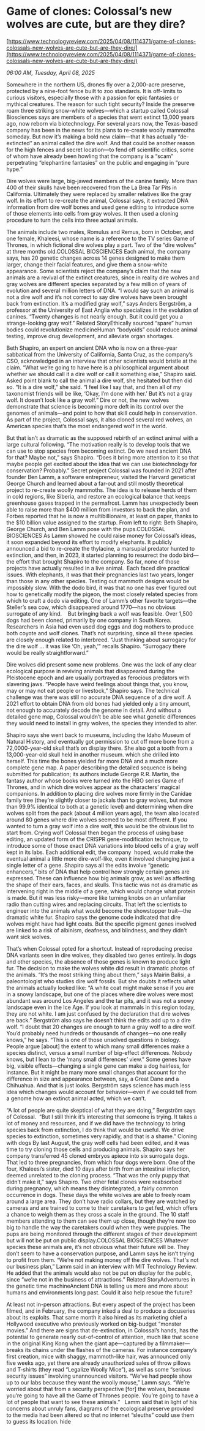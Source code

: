 # Game of clones: Colossal’s new wolves are cute, but are they dire?

[https://www.technologyreview.com/2025/04/08/1114371/game-of-clones-colossals-new-wolves-are-cute-but-are-they-dire/](https://www.technologyreview.com/2025/04/08/1114371/game-of-clones-colossals-new-wolves-are-cute-but-are-they-dire/)

*06:00 AM, Tuesday, April 08, 2025*

Somewhere in the northern US, drones fly over a 2,000-acre preserve, protected by a nine-foot fence built to zoo standards. It is off-limits to curious visitors, especially those with a passion for epic fantasies or mythical creatures. The reason for such tight security? Inside the preserve roam three striking snow-white wolves—which a startup called Colossal Biosciences says are members of a species that went extinct 13,000 years ago, now reborn via biotechnology.  For several years now, the Texas-based company has been in the news for its plans to re-create woolly mammoths someday. But now it’s making a bold new claim—that it has actually “de-extincted” an animal called the dire wolf. And that could be another reason for the high fences and secret location—to fend off scientific critics, some of whom have already been howling that the company is a “scam” perpetrating “elephantine fantasies” on the public and engaging in “pure hype.”

Dire wolves were large, big-jawed members of the canine family. More than 400 of their skulls have been recovered from the La Brea Tar Pits in California. Ultimately they were replaced by smaller relatives like the gray wolf. In its effort to re-create the animal, Colossal says, it extracted DNA information from dire wolf bones and used gene editing to introduce some of those elements into cells from gray wolves. It then used a cloning procedure to turn the cells into three actual animals.

The animals include two males, Romulus and Remus, born in October, and one female, Khaleesi, whose name is a reference to the TV series Game of Thrones, in which fictional dire wolves play a part.  Two of the “dire wolves” at three months old.COLOSSAL BIOSCIENCES   Each animal, the company says, has 20 genetic changes across 14 genes designed to make them larger, change their facial features, and give them a snow-white appearance. Some scientists reject the company’s claim that the new animals are a revival of the extinct creatures, since in reality dire wolves and gray wolves are different species separated by a few million of years of evolution and several million letters of DNA. “I would say such an animal is not a dire wolf and it’s not correct to say dire wolves have been brought back from extinction. It’s a modified gray wolf,” says Anders Bergström, a professor at the University of East Anglia who specializes in the evolution of canines. “Twenty changes is not nearly enough. But it could get you a strange-looking gray wolf.” Related StoryEthically sourced “spare” human bodies could revolutionize medicineHuman “bodyoids” could reduce animal testing, improve drug development, and alleviate organ shortages.

Beth Shapiro, an expert on ancient DNA who is now on a three-year sabbatical from the University of California, Santa Cruz, as the company’s CSO, acknowledged in an interview that other scientists would bristle at the claim. “What we’re going to have here is a philosophical argument about whether we should call it a dire wolf or call it something else,” Shapiro said. Asked point blank to call the animal a dire wolf, she hesitated but then did so. “It is a dire wolf,” she said. “I feel like I say that, and then all of my taxonomist friends will be like, ‘Okay, I’m done with her.’ But it’s not a gray wolf. It doesn’t look like a gray wolf.” Dire or not, the new wolves demonstrate that science is becoming more deft in its control over the genomes of animals—and point to how that skill could help in conservation. As part of the project, Colossal says, it also cloned several red wolves, an American species that’s the most endangered wolf in the world.

But that isn’t as dramatic as the supposed rebirth of an extinct animal with a large cultural following. “The motivation really is to develop tools that we can use to stop species from becoming extinct. Do we need ancient DNA for that? Maybe not,” says Shapiro. “Does it bring more attention to it so that maybe people get excited about the idea that we can use biotechnology for conservation? Probably.” Secret project Colossal was founded in 2021 after founder Ben Lamm, a software entrepreneur, visited the Harvard geneticist George Church and learned about a far-out and still mostly theoretical project to re-create woolly mammoths. The idea is to release herds of them in cold regions, like Siberia, and restore an ecological balance that keeps greenhouse gases trapped in the permafrost. Lamm has unexpectedly been able to raise more than $400 million from investors to back the plan, and Forbes reported that he is now a multibillionaire, at least on paper, thanks to the $10 billion value assigned to the startup.  From left to right: Beth Shapiro, George Church, and Ben Lamm pose with the pups.COLOSSAL BIOSCIENCES   As Lamm showed he could raise money for Colossal’s ideas, it soon expanded beyond its effort to modify elephants. It publicly announced a bid to re-create the thylacine, a marsupial predator hunted to extinction, and then, in 2023, it started planning to resurrect the dodo bird—the effort that brought Shapiro to the company.  So far, none of those projects have actually resulted in a live animal.  Each faced dire practical issues. With elephants, it was that their pregnancies last two years, longer than those in any other species. Testing out mammoth designs would be impossibly slow. With the dodo bird, it was that no one has ever figured out how to genetically modify the pigeon, the most closely related species from which to craft a dodo via editing. One of Lamm’s other favorite targets—the Steller’s sea cow, which disappeared around 1770—has no obvious surrogate of any kind.    But bringing back a wolf was feasible. Over 1,500 dogs had been cloned, primarily by one company in South Korea. Researchers in Asia had even used dog eggs and dog mothers to produce both coyote and wolf clones. That’s not surprising, since all these species are closely enough related to interbreed. “Just thinking about surrogacy for the dire wolf … it was like ‘Oh, yeah,’” recalls Shapiro. “Surrogacy there would be really straightforward.”

Dire wolves did present some new problems. One was the lack of any clear ecological purpose in reviving animals that disappeared during the Pleistocene epoch and are usually portrayed as ferocious predators with slavering jaws. “People have weird feelings about things that, you know, may or may not eat people or livestock,” Shapiro says. The technical challenge was there was still no accurate DNA sequence of a dire wolf. A 2021 effort to obtain DNA from old bones had yielded only a tiny amount, not enough to accurately decode the genome in detail. And without a detailed gene map, Colossal wouldn’t be able see what genetic differences they would need to install in gray wolves, the species they intended to alter.

Shapiro says she went back to museums, including the Idaho Museum of Natural History, and eventually got permission to cut off more bone from a 72,0000-year-old skull that’s on display there. She also got a tooth from a 13,000-year-old skull held in another museum. which she drilled into herself. This time the bones yielded far more DNA and a much more complete gene map. A paper describing the detailed sequence is being submitted for publication; its authors include George R.R. Martin, the fantasy author whose books were turned into the HBO series Game of Thrones, and in which dire wolves appear as the characters’ magical companions.  In addition to placing dire wolves more firmly in the Canidae family tree (they’re slightly closer to jackals than to gray wolves, but more than 99.9% identical to both at a genetic level) and determining when dire wolves split from the pack (about 4 million years ago), the team also located around 80 genes where dire wolves seemed to be most different. If you wanted to turn a gray wolf into a dire wolf, this would be the obvious list to start from. Crying wolf Colossal then began the process of using base editing, an updated form of the CRISPR gene-modification technique, to introduce some of those exact DNA variations into blood cells of a gray wolf kept in its labs. Each additional edit, the company  hoped, would make the eventual animal a little more dire-wolf-like, even it involved changing just a single letter of a gene. Shapiro says all the edits involve “genetic enhancers,” bits of DNA that help control how strongly certain genes are expressed. These can influence how big animals grow, as well as affecting the shape of their ears, faces, and skulls. This tactic was not as dramatic as intervening right in the middle of a gene, which would change what protein is made. But it was less risky—more like turning knobs on an unfamiliar radio than cutting wires and replacing circuits.  That left the scientists to engineer into the animals what would become the showstopper trait—the dramatic white fur. Shapiro says the genome code indicated that dire wolves might have had light coats. But the specific pigment genes involved are linked to a risk of albinism, deafness, and blindness, and they didn’t want sick wolves.

That’s when Colossal opted for a shortcut. Instead of reproducing precise DNA variants seen in dire wolves, they disabled two genes entirely. In dogs and other species, the absence of those genes is known to produce light fur.  The decision to make the wolves white did result in dramatic photos of the animals. “It’s the most striking thing about them,” says Mairin Balisi, a paleontologist who studies dire wolf fossils. But she doubts it reflects what the animals actually looked like: “A white coat might make sense if you are in a snowy landscape, but one of the places where dire wolves were most abundant was around Los Angeles and the tar pits, and it was not a snowy landscape even in the Ice Age. If you look at mammals in this region today, they are not white. I am just confused by the declaration that dire wolves are back.” Bergström also says he doesn’t think the edits add up to a dire wolf. “I doubt that 20 changes are enough to turn a gray wolf to a dire wolf.  You’d probably need hundreds or thousands of changes—no one really knows,” he says. “This is one of those unsolved questions in biology. People argue [about] the extent to which many small differences make a species distinct, versus a small number of big-effect differences. Nobody knows, but I lean to the ‘many small differences’ view.” Some genes have big, visible effects—changing a single gene can make a dog hairless, for instance. But it might be many more small changes that account for the difference in size and appearance between, say, a Great Dane and a Chihuahua. And that is just looks. Bergström says science has much less idea which changes would account for behavior—even if we could tell from a genome how an extinct animal acted, which we can’t.

“A lot of people are quite skeptical of what they are doing,” Bergström says of Colossal.  “But I still think it’s interesting that someone is trying. It takes a lot of money and resources, and if we did have the technology to bring species back from extinction, I do think that would be useful. We drive species to extinction, sometimes very rapidly, and that is a shame.” Cloning with dogs By last August, the gray wolf cells had been edited, and it was time to try cloning those cells and producing animals. Shapiro says her company transferred 45 cloned embryos apiece into six surrogate dogs. That led to three pregnancies, from which four dogs were born. One of the four, Khaleesi’s sister, died 10 days after birth from an intestinal infection, deemed unrelated to the cloning process. “That was the only puppy that didn’t make it,” says Shapiro. Two other fetal clones were reabsorbed during pregnancy, which means they disintegrated, a fairly common occurrence in dogs. These days the white wolves are able to freely roam around a large area. They don’t have radio collars, but they are watched by cameras and are trained to come to their caretakers to get fed, which offers a chance to weigh them as they cross a scale in the ground. The 10 staff members attending to them can see them up close, though they’re now too big to handle the way the caretakers could when they were puppies. The pups are being monitored through the different stages of their development but will not be put on public display.COLOSSAL BIOSCIENCES  Whatever species these animals are, it’s not obvious what their future will be. They don’t seem to have a conservation purpose, and Lamm says he isn’t trying to profit from them. “We’re not making money off the dire wolves. That's not our business plan,” Lamm said in an interview with MIT Technology Review. He added that the animals would also not be put on display for the public, since “we’re not in the business of attractions.” Related StoryAdventures in the genetic time machineAncient DNA is telling us more and more about humans and environments long past. Could it also help rescue the future?

At least not in-person attractions. But every aspect of the project has been filmed, and in February, the company inked a deal to produce a docuseries about its exploits. That same month it also hired as its marketing chief a Hollywood executive who previously worked on big-budget “monster movies.” And there are signs that de-extinction, in Colossal’s hands, has the potential to generate nearly out-of-control of attention, much like that scene in the original King Kong when the giant ape—captured by a filmmaker—breaks its chains under the flashes of the cameras. For instance company’s first creation, mice with shaggy, mammoth-like hair, was announced only five weeks ago, yet there are already unauthorized sales of throw pillows and T-shirts (they read “Legalize Woolly Mice”), as well as some “serious security issues” involving unannounced visitors. “We’ve had people show up to our labs because they want the woolly mouse,” Lamm says. “We’re worried about that from a security perspective [for] the wolves, because you’re going to have all the Game of Thrones people. You’re going to have a lot of people that want to see these animals.”   Lamm said that in light of his concerns about unruly fans, diagrams of the ecological preserve provided to the media had been altered so that no internet “sleuths” could use them to guess its location. hide

